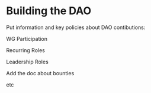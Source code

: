 # Building the DAO

Put information and key policies about DAO contibutions:

WG Participation

Recurring Roles

Leadership Roles

Add the doc about bounties

etc